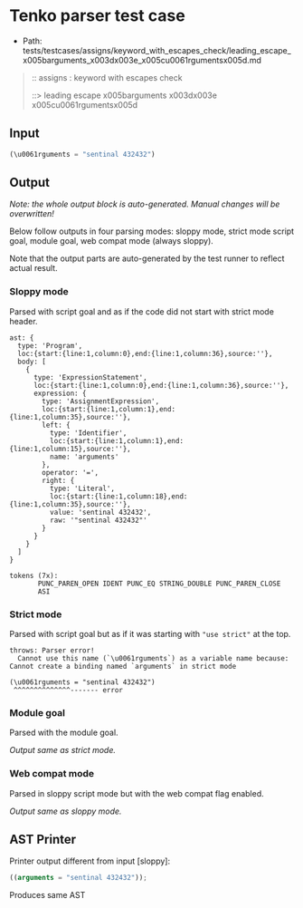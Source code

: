 # Tenko parser test case

- Path: tests/testcases/assigns/keyword_with_escapes_check/leading_escape_x005barguments_x003dx003e_x005cu0061rgumentsx005d.md

> :: assigns : keyword with escapes check
>
> ::> leading escape x005barguments x003dx003e x005cu0061rgumentsx005d

## Input

`````js
(\u0061rguments = "sentinal 432432")
`````

## Output

_Note: the whole output block is auto-generated. Manual changes will be overwritten!_

Below follow outputs in four parsing modes: sloppy mode, strict mode script goal, module goal, web compat mode (always sloppy).

Note that the output parts are auto-generated by the test runner to reflect actual result.

### Sloppy mode

Parsed with script goal and as if the code did not start with strict mode header.

`````
ast: {
  type: 'Program',
  loc:{start:{line:1,column:0},end:{line:1,column:36},source:''},
  body: [
    {
      type: 'ExpressionStatement',
      loc:{start:{line:1,column:0},end:{line:1,column:36},source:''},
      expression: {
        type: 'AssignmentExpression',
        loc:{start:{line:1,column:1},end:{line:1,column:35},source:''},
        left: {
          type: 'Identifier',
          loc:{start:{line:1,column:1},end:{line:1,column:15},source:''},
          name: 'arguments'
        },
        operator: '=',
        right: {
          type: 'Literal',
          loc:{start:{line:1,column:18},end:{line:1,column:35},source:''},
          value: 'sentinal 432432',
          raw: '"sentinal 432432"'
        }
      }
    }
  ]
}

tokens (7x):
       PUNC_PAREN_OPEN IDENT PUNC_EQ STRING_DOUBLE PUNC_PAREN_CLOSE
       ASI
`````

### Strict mode

Parsed with script goal but as if it was starting with `"use strict"` at the top.

`````
throws: Parser error!
  Cannot use this name (`\u0061rguments`) as a variable name because: Cannot create a binding named `arguments` in strict mode

(\u0061rguments = "sentinal 432432")
 ^^^^^^^^^^^^^^------- error
`````


### Module goal

Parsed with the module goal.

_Output same as strict mode._

### Web compat mode

Parsed in sloppy script mode but with the web compat flag enabled.

_Output same as sloppy mode._

## AST Printer

Printer output different from input [sloppy]:

````js
((arguments = "sentinal 432432"));
````

Produces same AST

